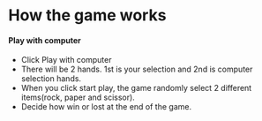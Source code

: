 
# How the game works
#### Play with computer
 - Click Play with computer
 - There will be 2 hands. 1st is your selection and 2nd is computer selection hands.
 - When you click start play, the game randomly select 2 different items(rock, paper and scissor).
 - Decide how win or lost at the end of the game.